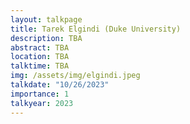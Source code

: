 ```yaml
---
layout: talkpage
title: Tarek Elgindi (Duke University)
description: TBA 
abstract: TBA
location: TBA
talktime: TBA
img: /assets/img/elgindi.jpeg
talkdate: "10/26/2023"
importance: 1
talkyear: 2023
---
```


<!-- note that the "description" is actually the talk title -->
